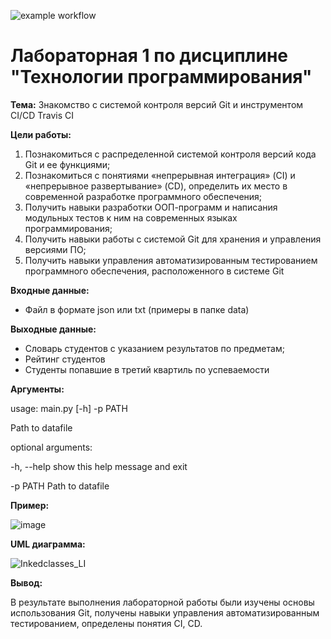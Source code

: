 ![example workflow](https://github.com/Vsevolearn/PTLab1/actions/workflows/python-package-conda.yml/badge.svg)
# Лабораторная 1 по дисциплине "Технологии программирования"
**Тема:** Знакомство с системой контроля версий Git и инструментом CI/CD Travis CI

**Цели работы:**

1.	Познакомиться c распределенной системой контроля версий кода Git и ее функциями;
2.	Познакомиться с понятиями «непрерывная интеграция» (CI) и «непрерывное развертывание» (CD), определить их место в современной разработке программного обеспечения;
3.	Получить навыки разработки ООП-программ и написания модульных тестов к ним на современных языках программирования;
4.	Получить навыки работы с системой Git для хранения и управления версиями ПО;
5.	Получить навыки управления автоматизированным тестированием программного обеспечения, расположенного в системе Git

**Входные данные:**

* Файл в формате json или txt (примеры в папке data)

**Выходные данные:**

* Словарь студентов с указанием результатов по предметам;
* Рейтинг студентов
* Студенты попавшие в третий квартиль по успеваемости

**Аргументы:**

usage: main.py [-h] -p PATH

Path to datafile

optional arguments:

  -h, --help  show this help message and exit
  
  -p PATH     Path to datafile

**Пример:**

![image](https://user-images.githubusercontent.com/52397981/144520683-4c120862-db4b-4803-805a-0ccd25e9265f.png)

**UML диаграмма:**

![Inkedclasses_LI](https://user-images.githubusercontent.com/52397981/144520980-202fb7b5-8b99-479a-8521-ffdb0a197dcf.jpg)

**Вывод:**

В результате выполнения лабораторной работы были изучены основы использования Git, получены навыки управления автоматизированным тестированием, определены понятия CI, CD.



